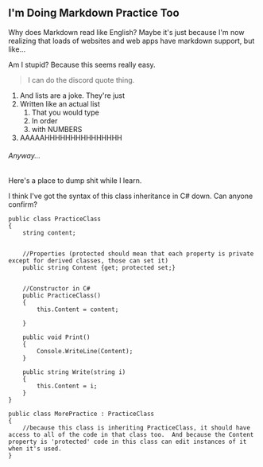 ## I'm Doing Markdown Practice Too

Why does Markdown read like English?  Maybe it's just because I'm now realizing that loads of websites and web apps have markdown support, but like...

Am I stupid?  Because this seems really easy.

>I can do the discord quote thing.

1. And lists are a joke.  They're just
2. Written like an actual list
    1. That you would type
    2. In order
    3. with NUMBERS
3. AAAAAHHHHHHHHHHHHHHH

###### Anyway...

Here's a place to dump shit while I learn.

I think I've got the syntax of this class inheritance in C# down.  Can anyone confirm?

```
public class PracticeClass
{
    string content;
    

    //Properties (protected should mean that each property is private except for derived classes, those can set it)
    public string Content {get; protected set;}
    

    //Constructor in C#
    public PracticeClass()
    {
        this.Content = content;
        
    }

    public void Print()
    {
        Console.WriteLine(Content);
    }

    public string Write(string i)
    {
        this.Content = i;
    }
}

public class MorePractice : PracticeClass
{
    //because this class is inheriting PracticeClass, it should have access to all of the code in that class too.  And because the Content property is 'protected' code in this class can edit instances of it when it's used.
}